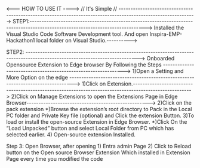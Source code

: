 <---  HOW TO USE IT  ---->
  // It's Simple //  -------------------------------------------------------------------------------------------------------------->
STEP1:------------------------------------------------------------------------------------------------------------------------------>
Installed the Visual Studio Code Software Development tool. And open Inspira-EMP-Hackathon1 local folder on Visual Studio.---------->
      
STEP2: ----------------------------------------------------------------------------------------------------------------------------->
Onboarded Opensource Extension to Edge browser By Following the Steps -------------------------------------------------------------->
      1)Open a Setting and More Option on the edge  -------------------------------------------------------------------------------->
          1)Click on Extension.------------------------------------------------------------------------------------------------------>
          2)Click on Manage Extensions to open the Extensions Page in Edge Browser--------------------------------------------------->
2)Click on the pack extension 
*)Browse the extension’s root directory to Pack in the Local PC folder and Private Key file (optional) and  Click the extension Button.
3)To load or install the open-source Extension in Edge Browser.
*)Click On the “Load Unpacked” button and select Local Folder from PC which has selected earlier.
4) Open-source extension Installed.

Step 3: 
      Open Browser, after opening
           1)	Entra admin Page
           2)	Click to  Reload button on  the Open source Browser Extension Which installed in Extension Page every time you modified the code 
 
